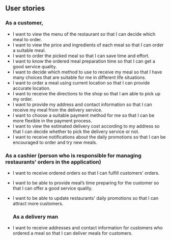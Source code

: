  <h2>
    User stories
</h2>    
 
 <h3>
     As a customer,
</h3>

 * I want to view the menu of the restaurant so that I can decide which meal to order. 
 *  I want to view the price and ingredients of each meal so that I can order a suitable meal. 
 * I want to order the picked meal so that I can save time and effort.
 * I want to know the ordered meal preparation time so that I can get a good service quality.
 * I want to decide which method to use to receive my meal so that I have many choices that are suitable for me in different life situations.
 * I want to order a meal using current location so that I can provide accurate location.
 * I want to receive the directions to the shop so that I am able to pick up my order.
 *  I want to provide my address and contact information so that I can receive my meal from the delivery service.
 *  I want to choose a suitable payment method for me so that I can be more flexible in the payment process.
 *  I want to view the estimated delivery cost according to my address so that I can decide whether to pick the delivery service or not.
 *  I want to receive notifications about the daily promotions so that I can be encouraged to order and try new meals.

 <h3>
    As a cashier  (person who is responsible for managing restaurants'  orders in the application)
</h3>



* I want to receive ordered orders so that I can fulfill customers’ orders.
* I want to be able to provide meal’s time preparing for the customer so that I can offer a good service quality.
* I want to be able to update restaurants' daily promotions so that I can attract more customers.
      
   <h3>
      As a delivery man
</h3>   
 
* I want to receive addresses and contact information for customers who ordered a meal so that I can deliver meals for customers.
      